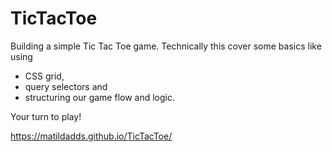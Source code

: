 # TicTacToe

Building a simple Tic Tac Toe game. 
Technically this cover some basics like using 
- CSS grid, 
- query selectors and 
- structuring our game flow and logic.

Your turn to play!

https://matildadds.github.io/TicTacToe/


